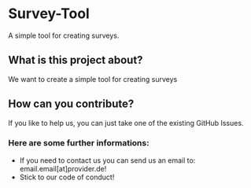 # Survey-Tool
A simple tool for creating surveys.

## What is this project about?
We want to create a simple tool for creating surveys

## How can you contribute?
If you like to help us, you can just take one of the existing GitHub Issues.

### Here are some further informations:

* If you need to contact us you can send us an email to: email.email[at]provider.de!
* Stick to our code of conduct!
